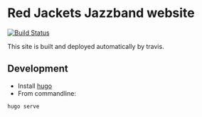 # Red Jackets Jazzband website

[![Build Status](https://app.travis-ci.com/red-jackets-jazzband/website.svg?branch=master)](https://app.travis-ci.com/red-jackets-jazzband/website)

This site is built and deployed automatically by travis.

## Development

- Install [hugo](https://gohugo.io/)
- From commandline:
```
hugo serve
```